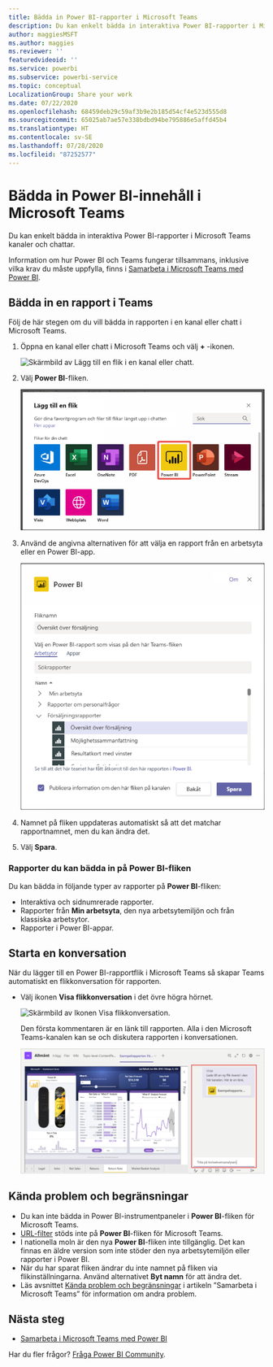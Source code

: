 ```yaml
---
title: Bädda in Power BI-rapporter i Microsoft Teams
description: Du kan enkelt bädda in interaktiva Power BI-rapporter i Microsoft Teams kanaler och chattar. .
author: maggiesMSFT
ms.author: maggies
ms.reviewer: ''
featuredvideoid: ''
ms.service: powerbi
ms.subservice: powerbi-service
ms.topic: conceptual
LocalizationGroup: Share your work
ms.date: 07/22/2020
ms.openlocfilehash: 68459deb29c59af3b9e2b185d54cf4e523d555d8
ms.sourcegitcommit: 65025ab7ae57e338bdbd94be795886e5affd45b4
ms.translationtype: HT
ms.contentlocale: sv-SE
ms.lasthandoff: 07/28/2020
ms.locfileid: "87252577"
---
```

# <a name="embed-power-bi-content-in-microsoft-teams"></a>Bädda in Power BI-innehåll i Microsoft Teams

Du kan enkelt bädda in interaktiva Power BI-rapporter i Microsoft Teams kanaler och chattar. 

Information om hur Power BI och Teams fungerar tillsammans, inklusive vilka krav du måste uppfylla, finns i [Samarbeta i Microsoft Teams med Power BI](service-embed-report-microsoft-teams.md).

## <a name="embed-a-report-in-teams"></a>Bädda in en rapport i Teams

Följ de här stegen om du vill bädda in rapporten i en kanal eller chatt i Microsoft Teams.

1. Öppna en kanal eller chatt i Microsoft Teams och välj **+** -ikonen.

    ![Skärmbild av Lägg till en flik i en kanal eller chatt.](media/service-embed-report-microsoft-teams/service-embed-report-microsoft-teams-add.png)

1. Välj **Power BI**-fliken.

    ![Skärmbild av Fliklistan i Microsoft Teams med Power BI.](media/service-embed-report-microsoft-teams/service-embed-report-microsoft-teams-tab.png)

1. Använd de angivna alternativen för att välja en rapport från en arbetsyta eller en Power BI-app.

    ![Skärmbild av Inställningar för fliken Power BI för Microsoft Teams.](media/service-embed-report-microsoft-teams/service-embed-report-microsoft-teams-tab-settings.png)

1. Namnet på fliken uppdateras automatiskt så att det matchar rapportnamnet, men du kan ändra det.

1. Välj **Spara**.

### <a name="reports-you-can-embed-on-the-power-bi-tab"></a>Rapporter du kan bädda in på Power BI-fliken

Du kan bädda in följande typer av rapporter på **Power BI**-fliken:

- Interaktiva och sidnumrerade rapporter.
- Rapporter från **Min arbetsyta**, den nya arbetsytemiljön och från klassiska arbetsytor.
- Rapporter i Power BI-appar.

## <a name="start-a-conversation"></a>Starta en konversation

När du lägger till en Power BI-rapportflik i Microsoft Teams så skapar Teams automatiskt en flikkonversation för rapporten.

- Välj ikonen **Visa flikkonversation** i det övre högra hörnet.

    ![Skärmbild av Ikonen Visa flikkonversation.](media/service-embed-report-microsoft-teams/power-bi-teams-conversation-icon.png)

    Den första kommentaren är en länk till rapporten. Alla i den Microsoft Teams-kanalen kan se och diskutera rapporten i konversationen.

    ![Skärmbild av Flikkonversation.](media/service-embed-report-microsoft-teams/power-bi-teams-conversation-tab.png)

## <a name="known-issues-and-limitations"></a>Kända problem och begränsningar

- Du kan inte bädda in Power BI-instrumentpaneler i **Power BI**-fliken för Microsoft Teams.
- [URL-filter](service-url-filters.md) stöds inte på **Power BI**-fliken för Microsoft Teams.
- I nationella moln är den nya **Power BI**-fliken inte tillgänglig. Det kan finnas en äldre version som inte stöder den nya arbetsytemiljön eller rapporter i Power BI.
- När du har sparat fliken ändrar du inte namnet på fliken via flikinställningarna. Använd alternativet **Byt namn** för att ändra det.
- Läs avsnittet [Kända problem och begränsningar](service-collaborate-microsoft-teams.md#known-issues-and-limitations) i artikeln ”Samarbeta i Microsoft Teams” för information om andra problem.

## <a name="next-steps"></a>Nästa steg

- [Samarbeta i Microsoft Teams med Power BI](service-collaborate-microsoft-teams.md)

Har du fler frågor? [Fråga Power BI Community](https://community.powerbi.com/).
